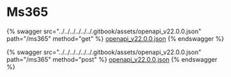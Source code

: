 # Ms365

{% swagger src="../../../../../../.gitbook/assets/openapi_v22.0.0.json" path="/ms365" method="get" %}
[openapi_v22.0.0.json](../../../../../../.gitbook/assets/openapi_v22.0.0.json)
{% endswagger %}

{% swagger src="../../../../../../.gitbook/assets/openapi_v22.0.0.json" path="/ms365" method="post" %}
[openapi_v22.0.0.json](../../../../../../.gitbook/assets/openapi_v22.0.0.json)
{% endswagger %}
